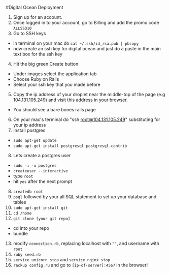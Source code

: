 #Digital Ocean Deployment

1. Sign up for an account.
2. Once logged in to your account, go to Billing and add the promo code ```ALLSSD10```
3. Go to SSH keys
  - in terminal on your mac do `cat ~/.ssh/id_rsa.pub | pbcopy`
  - now create an ssh key for digital ocean and just do a paste in the main text box for the ssh key
4. Hit the big green Create button
  * Under images select the application tab
  * Choose Ruby on Rails
  * Select your ssh key that you made before
5. Copy the ip address of your droplet near the middle-top of the page (e.g 104.131.105.249) and visit this address in your browser.
  * You should see a bare bones rails page
6. On your mac's terminal do "ssh root@104.131.105.249" substituting for your ip address
7. Install postgres
  * ```sudo apt-get update```
  * ```sudo apt-get install postgresql postgresql-contrib```
8. Lets create a postgres user
  * ```sudo -i -u postgres```
  * ```createuser --interactive```
  * type ```root```
  * hit ```yes``` after the next prompt
8. ```createdb root```
9. ```psql``` followed by your all SQL statement to set up your database and tables
10. ```sudo apt-get install git```
11. ```cd /home```
12. ```git clone [your git repo]```
  * cd into your repo
  * bundle
13. modify ```connection.rb```, replacing localhost with ```""```, and username with ```root```
14. ```ruby seed.rb```
15. ```service unicorn stop``` and ```service nginx stop```
16. ```rackup config.ru``` and go to ```[ip-of-server]:4567``` in the browser!
